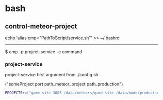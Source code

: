 # bash

## control-meteor-project
echo 'alias cmp="PathToScript/service.sh"' >> ~/.bashrc 

------

$ cmp -p project-service -c command

### project-service
project-service first argument from ./config.sh

("someProject port path_meteor_project path_production")
```bash
PROJECTS+=("game_site 3005 /data/meteors/game_site /data/node/production/game_site");
```




